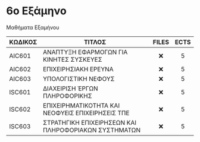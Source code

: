 # 6ο Εξάμηνο

Μαθήματα Εξαμήνου

| ΚΩΔΙΚΟΣ | ΤΙΤΛΟΣ                                               | FILES | ECTS |
| ------- | ---------------------------------------------------- | :---: | :--: |
| AIC601  | ΑΝΑΠΤΥΞΗ ΕΦΑΡΜΟΓΩΝ ΓΙΑ ΚΙΝΗΤΕΣ ΣΥΣΚΕΥΕΣ              |  ❌   |  5   |
| AIC602  | ΕΠΙΧΕΙΡΗΣΙΑΚΗ ΕΡΕΥΝΑ                                 |  ❌   |  5   |
| AIC603  | ΥΠΟΛΟΓΙΣΤΙΚΗ ΝΕΦΟΥΣ                                  |  ❌   |  5   |
| ISC601  | ∆ΙΑΧΕΙΡΙΣΗ ΈΡΓΩΝ ΠΛΗΡΟΦΟΡΙΚΗΣ                        |  ❌   |  5   |
| ISC602  | ΕΠΙΧΕΙΡΗΜΑΤΙΚΟΤΗΤΑ ΚΑΙ ΝΕΟΦΥΕΙΣ ΕΠΙΧΕΙΡΗΣΕΙΣ ΤΠΕ     |  ❌   |  5   |
| ISC603  | ΣΤΡΑΤΗΓΙΚΗ ΕΠΙΧΕΙΡΗΣΕΩΝ ΚΑΙ ΠΛΗΡΟΦΟΡΙΑΚΩΝ ΣΥΣΤΗΜΑΤΩΝ |  ❌   |  5   |
